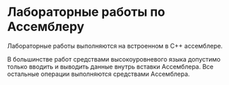 # Лабораторные работы по Ассемблеру
Лабораторные работы выполняются на встроенном в C++ ассемблере.

В большинстве работ средствами высокоуровневого языка допустимо только вводить и выводить данные внутрь вставки Ассемблера. Все остальные операции выполняются средствами Ассемблера.

